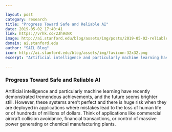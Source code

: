 ```yaml
---

layout: post
category: research
title: "Progress Toward Safe and Reliable AI"
date: 2019-05-02 17:40:41
link: https://vrhk.co/2Jh9sNX
image: http://ai.stanford.edu/blog/assets/img/posts/2019-05-02-reliable-ai/thumb.png
domain: ai.stanford.edu
author: "SAIL Blog"
icon: http://ai.stanford.edu/blog/assets/img/favicon-32x32.png
excerpt: "Artificial intelligence and particularly machine learning have recently demonstrated tremendous achievements, and the future seems brighter still. However, these systems aren’t perfect and there is huge risk when they are deployed in applications where mistakes lead to the loss of human life or of hundreds of millions of dollars. Think of applications like commercial aircraft collision avoidance, financial transactions, or control of massive power generating or chemical manufacturing plants."

---
```


### Progress Toward Safe and Reliable AI

Artificial intelligence and particularly machine learning have recently demonstrated tremendous achievements, and the future seems brighter still. However, these systems aren’t perfect and there is huge risk when they are deployed in applications where mistakes lead to the loss of human life or of hundreds of millions of dollars. Think of applications like commercial aircraft collision avoidance, financial transactions, or control of massive power generating or chemical manufacturing plants.